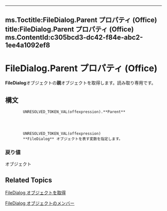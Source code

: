 

---
ms.Toctitle:FileDialog.Parent プロパティ (Office)
title:FileDialog.Parent プロパティ (Office)
ms.ContentId:c305bcd3-dc42-f84e-abc2-1ee4a1092ef8
---
# FileDialog.Parent プロパティ (Office)




**FileDialog**オブジェクトの**親**オブジェクトを取得します。読み取り専用です。

## 構文

            UNRESOLVED_TOKEN_VAL(offexpression).**Parent**




            UNRESOLVED_TOKEN_VAL(offexpression)
            **FileDialog** オブジェクトを表す変数を指定します。

### 戻り値
オブジェクト





## Related Topics

[FileDialog オブジェクトを取得](71a030f2-3b02-21e1-c156-0514ff5eddb7.md)

[FileDialog オブジェクトのメンバー](b6b7e87e-9420-0649-2feb-6d8f36bb53bc.md)




